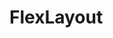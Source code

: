 # FlexLayout

<image height="360" alt="" source="https://raw.githubusercontent.com/VuCaoNguyen/FlexLayout/master/Image%20Result/Screenshot_1634366976.png">

